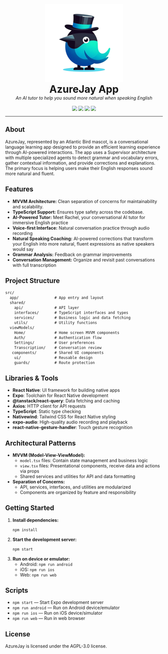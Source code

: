 <p align="center">
  <a href="#"><img src="src/assets/azurejay.png" height="250" /></a>
  <br/>
  <font size="6"><b>AzureJay App</b></font>
  <br/>
  <em>An AI tutor to help you sound more natural when speaking English</em>
  <br/><br/>
  <a href="#"><img src="https://img.shields.io/badge/React_Native-61DAFB?logo=react&logoColor=white" /></a>
  <a href="#"><img src="https://img.shields.io/badge/TypeScript-3178C6?logo=typescript&logoColor=white" /></a>
  <a href="#"><img src="https://img.shields.io/badge/Expo-000020?logo=expo&logoColor=white" /></a>
  <a href="#"><img src="https://img.shields.io/badge/Nativewind-06B6D4?logo=tailwindcss&logoColor=white" /></a>
</p>

<hr/>

## About

AzureJay, represented by an Atlantic Bird mascot, is a conversational language learning app designed to provide an efficient learning experience through AI-powered interactions. The app uses a Supervisor architecture with multiple specialized agents to detect grammar and vocabulary errors, gather contextual information, and provide corrections and explanations. The primary focus is helping users make their English responses sound more natural and fluent.

## Features

- **MVVM Architecture:** Clean separation of concerns for maintainability and scalability.
- **TypeScript Support:** Ensures type safety across the codebase.
- **AI-Powered Tutor:** Meet Rachel, your conversational AI tutor for immersive English practice
- **Voice-first Interface:** Natural conversation practice through audio recording
- **Natural Speaking Coaching:** AI-powered corrections that transform your English into more natural, fluent expressions as native speakers would say
- **Grammar Analysis:** Feedback on grammar improvements
- **Conversation Management:** Organize and revisit past conversations with full transcription

## Project Structure

```
src/
  app/                # App entry and layout
  shared/
    api/              # API layer
    interfaces/       # TypeScript interfaces and types
    services/         # Business logic and data fetching
    utils/            # Utility functions
  viewModels/
    Home/             # Home screen MVVM components
    Auth/             # Authentication flow
    Settings/         # User preferences
    Transcription/    # Conversation review
   components/        # Shared UI components
    ui/               # Reusable design
    guards/           # Route protection
```


## Libraries & Tools

- **React Native**: UI framework for building native apps
- **Expo**: Toolchain for React Native development
- **@tanstack/react-query**: Data fetching and caching
- **Axios**: HTTP client for API requests
- **TypeScript**: Static type checking
- **Nativewind**: Tailwind CSS for React Native styling
- **expo-audio**: High-quality audio recording and playback
- **react-native-gesture-handler**: Touch gesture recognition

## Architectural Patterns

- **MVVM (Model-View-ViewModel):**
  - `model.tsx` files: Contain state management and business logic
  - `view.tsx` files: Presentational components, receive data and actions via props
  - Shared services and utilities for API and data formatting
- **Separation of Concerns:**
  - API, services, interfaces, and utilities are modularized
  - Components are organized by feature and responsibility

## Getting Started

1. **Install dependencies:**
   ```sh
   npm install
   ```
2. **Start the development server:**
   ```sh
   npm start
   ```
3. **Run on device or emulator:**
   - Android: `npm run android`
   - iOS: `npm run ios`
   - Web: `npm run web`

## Scripts

- `npm start` — Start Expo development server
- `npm run android` — Run on Android device/emulator
- `npm run ios` — Run on iOS device/simulator
- `npm run web` — Run in web browser

## License

AzureJay is licensed under the AGPL-3.0 license.